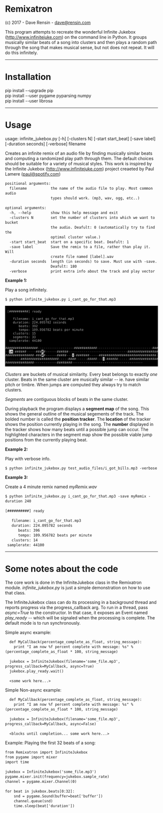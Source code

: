 # Remixatron
(c) 2017 - Dave Rensin - dave@rensin.com

This program attempts to recreate the wonderful Infinite Jukebox (http://www.infinitejuke.com) on the command line in Python. It groups musically similar beats of a song into clusters and then plays a random path through the song that makes musical sense, but not does not repeat. It will do this infinitely.  

***
# Installation  

pip install --upgrade pip  
pip install --user pygame pyparsing numpy  
pip install --user librosa  
***
# Usage  

usage: infinite_jukebox.py [-h] [-clusters N] [-start start_beat]
                           [-save label] [-duration seconds] [-verbose]
                           filename

Creates an infinite remix of an audio file by finding musically similar beats and computing a randomized play path through them. The default choices should be suitable for a variety of musical styles. This work is inspired by the Infinite Jukebox (http://www.infinitejuke.com) project creaeted by Paul Lamere (paul@spotify.com)

    positional arguments:
      filename           the name of the audio file to play. Most common audio
                         types should work. (mp3, wav, ogg, etc..)

    optional arguments:
      -h, --help         show this help message and exit
      -clusters N        set the number of clusters into which we want to bucket
                         the audio. Deafult: 0 (automatically try to find the
                         optimal cluster value.)
      -start start_beat  start on a specific beat. Deafult: 1
      -save label        Save the remix to a file, rather than play it. Will
                         create file named [label].wav
      -duration seconds  length (in seconds) to save. Must use with -save.
                         Deafult: 180
      -verbose           print extra info about the track and play vector
  
**Example 1:**  

Play a song infinitely.

    $ python infinite_jukebox.py i_cant_go_for_that.mp3 

<img src='images/playback.png'/>

*Clusters* are buckets of musical similarity. Every beat belongs to exactly *one* cluster. Beats in the same cluster are musically similar -- ie. have similar pitch or timbre. When jumps are computed they always try to match clusters.

*Segments* are contiguous blocks of beats in the same cluster. 

During playback the program displays a **segment map** of the song. This shows the general outline of the musical segements of the track. The bolded number is called the **position tracker**. The **location** of the tracker shows the position currently playing in the song. The **number** displayed in the tracker shows how many beats until a possible jump can occur. The highlighted characters in the segment map show the possible viable jump positions from the currently playing beat. 

**Example 2:**

Play with verbose info.

    $ python infinite_jukebox.py test_audio_files/i_got_bills.mp3 -verbose




**Example 3:**

Create a 4 minute remix named *myRemix.wav*

    $ python infinite_jukebox.py i_cant_go_for_that.mp3 -save myRemix -duration 240 

    [##########] ready                                                                                                
  
       filename: i_cant_go_for_that.mp3  
       duration: 224.095782 seconds  
          beats: 396  
          tempo: 109.956782 beats per minute  
       clusters: 14  
     samplerate: 44100  


***
  
# Some notes about the code  

The core work is done in the InfiniteJukebox class in the Remixatron module. *infinite_jukebox.py* is just a simple demonstration on how to use that class.  

The InfiniteJukebox class can do its processing in a background thread and reports progress via the progress_callback arg. To run in a thread, pass *async=True* to the constructor. In that case, it exposes an Event named *play_ready* -- which will be signaled when the processing is complete. The default mode is to run synchronously.  

Simple async example:

      def MyCallback(percentage_complete_as_float, string_message):
        print "I am now %f percent complete with message: %s" % (percentage_complete_as_float * 100, string_message)

      jukebox = InfiniteJukebox(filename='some_file.mp3', progress_callback=MyCallback, async=True)
      jukebox.play_ready.wait()

      <some work here...>
  
Simple Non-async example:

      def MyCallback(percentage_complete_as_float, string_message):
        print "I am now %f percent complete with message: %s" % (percentage_complete_as_float * 100, string_message)

      jukebox = InfiniteJukebox(filename='some_file.mp3', progress_callback=MyCallback, async=False)

      <blocks until completion... some work here...>
      
Example: Playing the first 32 beats of a song:  

    from Remixatron import InfiniteJukebox
    from pygame import mixer
    import time
    
    jukebox = InfiniteJukebox('some_file.mp3')
    pygame.mixer.init(frequency=jukebox.sample_rate)
    channel = pygame.mixer.Channel(0)
    
    for beat in jukebox.beats[0:32]:
        snd = pygame.Sound(buffer=beat['buffer'])
        channel.queue(snd)
        time.sleep(beat['duration'])

